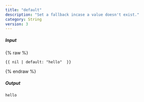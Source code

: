 ```yaml
---
title: "default"
description: "Set a fallback incase a value doesn't exist."
category: String
version: 3
---
```

##### Input
{% raw %}
~~~liquid
{{ nil | default: "hello"  }}
~~~
{% endraw %}

##### Output

~~~html
hello
~~~
